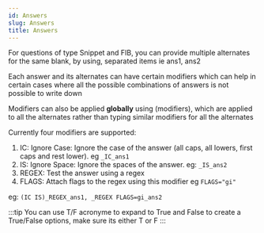 ```yaml
---
id: Answers
slug: Answers
title: Answers
---
```


For questions of type Snippet and FIB, you can provide multiple alternates for the same blank, by using, separated items ie ans1, ans2

Each answer and its alternates can have certain modifiers which can help in certain cases where all the possible combinations of answers is not possible to write down

Modifiers can also be applied **globally** using (modifiers), which are applied to all the alternates rather than typing similar modifiers for all the alternates

Currently four modifiers are supported:

1. IC: Ignore Case: Ignore the case of the answer (all caps, all lowers, first caps and rest lower). eg `_IC_ans1`
2.  IS: Ignore Space: Ignore the spaces of the answer. eg: `_IS_ans2`
3.   REGEX: Test the answer using a regex
4.   FLAGS: Attach flags to the regex using this modifier eg `FLAGS="gi"`

eg: `(IC IS)_REGEX_ans1, _REGEX FLAGS=gi_ans2`

:::tip
You can use T/F acronyme to expand to True and False to create a True/False options, make sure its either T or F
:::